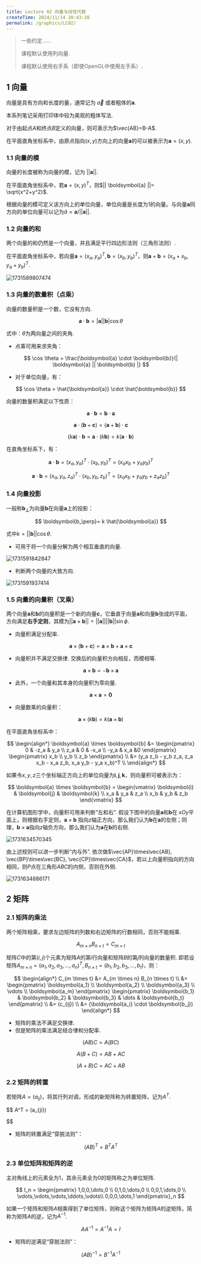 ```yaml
---
title: Lecture 02 向量与线性代数
createTime: 2024/11/14 20:43:38
permalink: /graphics/LC02/
---
```

> 一些约定……
>
> 课程默认使用列向量.
>
> 课程默认使用右手系（即使OpenGL中使用左手系）.

## 1 向量

向量是具有方向和长度的量，通常记为 $\vec{a}$ 或者粗体的$\boldsymbol{a}$.

本系列笔记采用打印体中较为美观的粗体写法.

对于由起点$A$和终点$B$定义的向量，则可表示为$\vec{AB}=B-A$.

在平面直角坐标系中，由原点指向$(x,y)$方向上的向量$\boldsymbol{a}$的可以被表示为$\boldsymbol{a}=(x,y)$.

### 1.1 向量的模

向量的长度被称为向量的模，记为 $||\boldsymbol{a}||$.

在平面直角坐标系中，若$\boldsymbol{a}=(x,y)^T$，则$|| \boldsymbol{a} ||= \sqrt{x^2+y^2}$.

根据向量的模可定义该方向上的单位向量，单位向量是长度为1的向量。与向量$\boldsymbol{a}$同方向的单位向量可以记为$\hat{a}={\boldsymbol{a}}/{||\boldsymbol{a}||}$.

### 1.2 向量的和

两个向量的和仍然是一个向量，并且满足平行四边形法则（三角形法则）.

在平面直角坐标系中，若向量$\boldsymbol{a} = (x_a,y_a)^T,\boldsymbol{b}=(x_b,y_b)^T$，则$\boldsymbol{a}+\boldsymbol{b}=(x_a+x_b,y_a+y_b)^T$.

![1731589807474](image/Lecture-02/1731589807474.png)

### 1.3 向量的数量积（点乘）

向量的数量积是一个数，它没有方向.

$$
\boldsymbol{a} \cdot \boldsymbol{b} = | \boldsymbol{a} || \boldsymbol{b} | \cos \theta
$$

式中：$\theta$为两向量之间的夹角.

- 点乘可用来求夹角：

$$
\cos \theta = \frac{\boldsymbol{a} \cdot \boldsymbol{b}}{| \boldsymbol{a} || \boldsymbol{b} |}
$$

- 对于单位向量，有：

$$
\cos \theta = \hat{\boldsymbol{a}} \cdot \hat{\boldsymbol{b}}
$$

向量的数量积满足以下性质：

$$
\boldsymbol{a} \cdot \boldsymbol{b} = \boldsymbol{b} \cdot \boldsymbol{a}
$$

$$
\boldsymbol{a} \cdot ( \boldsymbol{b} + \boldsymbol{c}) = (\boldsymbol{a} +  \boldsymbol{b} ) \cdot \boldsymbol{c}
$$

$$
(k \boldsymbol{a}) \cdot \boldsymbol{b} = \boldsymbol{a} \cdot (k \boldsymbol{b}) = k(\boldsymbol{a} \cdot \boldsymbol{b})
$$

在直角坐标系下，有：

$$
\boldsymbol{a} \cdot \boldsymbol{b} = (x_a,y_a)^T \cdot (x_b,y_b)^T=(x_a x_b + y_a y_b)^T
$$

$$
\boldsymbol{a} \cdot \boldsymbol{b}  = (x_a,y_a,z_a)^T \cdot (x_b,y_b,z_b)^T =(x_a x_b + y_a y_b +z_a z_b )^T
$$

### 1.4 向量投影

一般称$\boldsymbol{b_\perp}$为向量$\boldsymbol{b}$在向量$\boldsymbol{a}$上的投影：

$$
\boldsymbol{b_\perp}= k \hat{\boldsymbol{a}}
$$

式中$k=||\boldsymbol{b}|| \cos\theta$.

- 可用于将一个向量分解为两个相互垂直的向量.

![1731591842847](image/Lecture-02/1731591842847.png)

- 判断两个向量的大致方向.

![1731591937414](image/Lecture-02/1731591937414.png)

### 1.5 向量的向量积（叉乘）

两个向量$\boldsymbol{a}$和$\boldsymbol{b}$的向量积是一个新的向量$\boldsymbol{c}$，它垂直于向量$\boldsymbol{a}$和向量$\boldsymbol{b}$张成的平面，方向满足**右手定则**，其模为$||\boldsymbol{a} \times \boldsymbol{b}|| = ||\boldsymbol{a}|| ||\boldsymbol{b}|| \sin\phi$.

- 向量积满足分配率.

$$
\boldsymbol{a} \times (\boldsymbol{b} + \boldsymbol{c}) = \boldsymbol{a} \times \boldsymbol{b} + \boldsymbol{a} \times \boldsymbol{c}
$$

- 向量积并不满足交换律. 交换后的向量积方向相反，而模相等.

$$
\boldsymbol{a} \times \boldsymbol{b} = - \boldsymbol{b} \times \boldsymbol{a}
$$

- 此外，一个向量和其本身的向量积为零向量.

$$
\boldsymbol{a} \times \boldsymbol{a} = \boldsymbol{0}
$$

- 向量数乘的向量积：

$$
\boldsymbol{a} \times (k \boldsymbol{b}) = k(\boldsymbol{a} \times \boldsymbol{b})
$$

在平面直角坐标系中：

$$
\begin{align*}
  \boldsymbol{a} \times \boldsymbol{b} 
    &= \begin{pmatrix}
	0 & -z_a & y_a \\
	z_a & 0 & -x_a \\
	-y_a & x_a &0
	\end{pmatrix}
	\begin{pmatrix}
	x_b \\
	y_b \\
	z_b
	\end{pmatrix} \\ 
    &= (y_a z_b - y_b z_a, z_a x_b - x_a z_b, x_a y_b - y_a x_b)^T \\
\end{align*}
$$

如果令$x,y,z$三个坐标轴正方向上的单位向量为$\boldsymbol{i},\boldsymbol{j},\boldsymbol{k}$，则向量积可被表示为：

$$
\boldsymbol{a} \times \boldsymbol{b} =
 \begin{vmatrix}
	\boldsymbol{i} & \boldsymbol{j} & \boldsymbol{k} \\
	x_a & y_a & z_a \\
	x_b & y_b & z_b
\end{vmatrix}
$$

在计算机图形学中，向量积可用来判断“左和右”. 假设下图中的向量$\boldsymbol{a}$和$\boldsymbol{b}$在 $xOy$平面上，则根据右手定则，$\boldsymbol{a} \times \boldsymbol{b}$ 指向$z$轴正方向，那么我们认为$\boldsymbol{b}$在$\boldsymbol{a}$的左侧；同理，$\boldsymbol{b} \times \boldsymbol{a}$指向$z$轴负方向，那么我们认为$\boldsymbol{a}$在$\boldsymbol{b}$的右侧.

![1731634570345](image/Lecture-02/1731634570345.png)

由上述规则可以进一步判断“内与外”. 依次做$\vec{AP}\times\vec{AB}, \vec{BP}\times\vec{BC}, \vec{CP}\times\vec{CA}$，若以上向量积指向的方向相同，则$P$点在三角形$ABC$的内侧，否则在外侧.

![1731634886171](image/Lecture-02/1731634886171.png)

## 2 矩阵

### 2.1 矩阵的乘法

两个矩阵相乘，要求左边矩阵的列数和右边矩阵的行数相同，否则不能相乘.

$$
A_{m \times n} B_{n \times t} = C_{m \times t}
$$

矩阵$C$中的第$(i,j)$个元素为矩阵$A$的第$i$行向量和矩阵$B$的第$j$列向量的数量积. 即若设矩阵$A_{m \times n} = (a_1, a_2, a_3, \dots, a_n)^T, B_{n \times t}= (b_1, b_2, b_3, \dots, b_t)$，则：

$$
\begin{align*}
C_{m \times t} &= A_{m \times n} B_{n \times t} \\
&= \begin{pmatrix} \boldsymbol{a_1} \\ \boldsymbol{a_2} \\ \boldsymbol{a_3} \\ \vdots \\ \boldsymbol{a_m} \end{pmatrix}
   \begin{pmatrix} \boldsymbol{b_1} & \boldsymbol{b_2} & \boldsymbol{b_3} & \dots & \boldsymbol{b_t} \end{pmatrix} \\
&= (c_{ij}) \\
&= (\boldsymbol{a_i} \cdot \boldsymbol{b_j})
\end{align*}
$$

- 矩阵的乘法不满足交换律.
- 但是矩阵的乘法满足结合律和分配率.

$$
(AB)C=A(BC)
$$

$$
A(B+C) = AB + AC
$$

$$
(A+B)C=AC+AB
$$

### 2.2 矩阵的转置

若矩阵$A=(a_{ij})$，将其行列对调，形成的新矩阵称为转置矩阵，记为$A^T$.

$$
A^T = (a_{ji})


$$

- 矩阵的转置满足“穿脱法则”：

$$
(AB)^T = B^T A^T
$$

### 2.3 单位矩阵和矩阵的逆

主对角线上的元素全为1，其余元素全为0的矩阵称之为单位矩阵.

$$
I_n = 
\begin{pmatrix}
1,0,0,\dots,0 \\
0,1,0,\dots,0 \\
0,0,1,\dots,0 \\
\vdots,\vdots,\vdots,\ddots,\vdots\\
0,0,0,\dots,1
\end{pmatrix}_n
$$

如果一个矩阵和矩阵$A$相乘得到了单位矩阵，则称这个矩阵为矩阵$A$的逆矩阵，简称为矩阵$A$的逆，记为$A^{-1}$.

$$
A A^{-1} = A^{-1} A = I
$$

- 矩阵的逆满足“穿脱法则”：

$$
(AB)^{-1} = B^{-1} A^{-1}
$$
